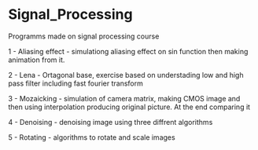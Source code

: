 # Signal_Processing
Programms made on signal processing course

1 - Aliasing effect - simulationg aliasing effect on sin function then making animation from it.

2 - Lena - Ortagonal base, exercise based on understading low and high pass filter including fast fourier transform

3 - Mozaicking - simulation of camera matrix, making CMOS image and then using interpolation producing original picture. At the end comparing it

4 - Denoising - denoising image using three diffrent algorithms

5 - Rotating - algorithms to rotate and scale images
